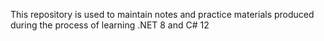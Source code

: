 This repository is used to maintain notes and practice materials produced during the process of learning .NET 8 and C# 12
